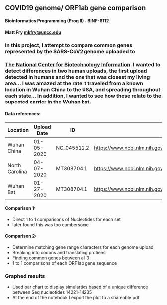 
## COVID19 genome/ ORF1ab gene comparison
#### Bioinformatics Programming (Prog II) - BINF-6112 
#### Matt Fry mkfry@uncc.edu

### In this project, I attempt to compare common genes represented by the SARS-CoV2 genome uploaded to 
### [The National Center for Biotechnology Information](https://www.ncbi.nlm.nih.gov/ ).  I wanted to detect differences in two human uploads, the first upload detected in humans and the one that was closest my living area...  I was amazed at the rate it traveled from a known location in Wuhan China to the USA, and spreading throughout each state... In addition, I wanted to see how these relate to the supected carrier in the Wuhan bat.


#### Data references:
|  Location |  Upload Date |  ID | Link  |
|---|---|---|---|
|  Wuhan China |  01-05-2020 | NC_045512.2  |  https://www.ncbi.nlm.nih.gov/nuccore/NC_045512#feature_NC_045512.2 |
|  North Carolina |  04-07-2020 |  MT308704.1 |  https://www.ncbi.nlm.nih.gov/nuccore/MT308704.1 |
|  Wuhan Bat |  01-27-2020|  MT308704.1 |  https://www.ncbi.nlm.nih.gov/nucleotide/MN996532.1 |

    

#### Comparison 1:
* Direct 1 to 1 comparisons of Nucleotides for each set
* later found this was too cumbersome
#### Comparison 2:
* Determine matching gene range characters for each genome upload 
* Breaking into codons and translating protiens
* Finding common genes between all 3
 * 1 to 1 comparisons of each ORF1ab gene sequence 

### Graphed results
* Used bar chart to display simularties based of a unique difference between Seq nucleotides 14221-14235
* At the end of the notebook I export the plot to a shareable pdf 